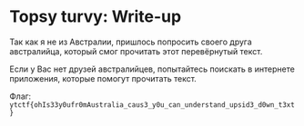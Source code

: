 # Topsy turvy: Write-up

Так как я не из Австралии, пришлось попросить своего друга австралийца, который смог прочитать этот
перевёрнутый текст.

Если у Вас нет друзей австралийцев, попытайтесь поискать в интернете приложения, которые помогут
прочитать текст. 

Флаг: `ytctf{ohIs33y0ufr0mAustralia_caus3_y0u_can_understand_upsid3_d0wn_t3xt}`
